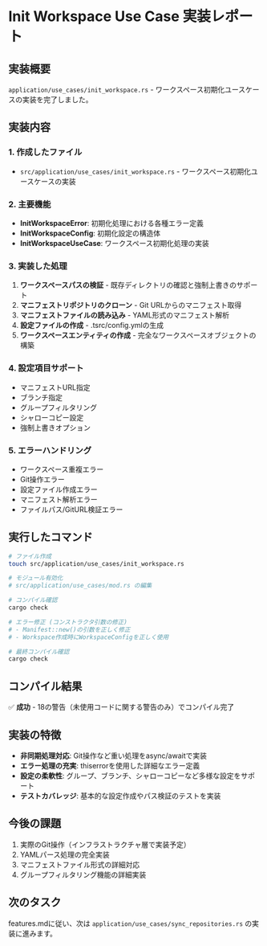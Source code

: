 # Init Workspace Use Case 実装レポート

## 実装概要
`application/use_cases/init_workspace.rs` - ワークスペース初期化ユースケースの実装を完了しました。

## 実装内容

### 1. 作成したファイル
- `src/application/use_cases/init_workspace.rs` - ワークスペース初期化ユースケースの実装

### 2. 主要機能
- **InitWorkspaceError**: 初期化処理における各種エラー定義
- **InitWorkspaceConfig**: 初期化設定の構造体
- **InitWorkspaceUseCase**: ワークスペース初期化処理の実装

### 3. 実装した処理
1. **ワークスペースパスの検証** - 既存ディレクトリの確認と強制上書きのサポート
2. **マニフェストリポジトリのクローン** - Git URLからのマニフェスト取得
3. **マニフェストファイルの読み込み** - YAML形式のマニフェスト解析
4. **設定ファイルの作成** - .tsrc/config.ymlの生成
5. **ワークスペースエンティティの作成** - 完全なワークスペースオブジェクトの構築

### 4. 設定項目サポート
- マニフェストURL指定
- ブランチ指定
- グループフィルタリング
- シャローコピー設定
- 強制上書きオプション

### 5. エラーハンドリング
- ワークスペース重複エラー
- Git操作エラー
- 設定ファイル作成エラー
- マニフェスト解析エラー
- ファイルパス/GitURL検証エラー

## 実行したコマンド
```bash
# ファイル作成
touch src/application/use_cases/init_workspace.rs

# モジュール有効化
# src/application/use_cases/mod.rs の編集

# コンパイル確認
cargo check

# エラー修正 (コンストラクタ引数の修正)
# - Manifest::new()の引数を正しく修正
# - Workspace作成時にWorkspaceConfigを正しく使用

# 最終コンパイル確認
cargo check
```

## コンパイル結果
✅ **成功** - 18の警告（未使用コードに関する警告のみ）でコンパイル完了

## 実装の特徴
- **非同期処理対応**: Git操作など重い処理をasync/awaitで実装
- **エラー処理の充実**: thiserrorを使用した詳細なエラー定義
- **設定の柔軟性**: グループ、ブランチ、シャローコピーなど多様な設定をサポート
- **テストカバレッジ**: 基本的な設定作成やパス検証のテストを実装

## 今後の課題
1. 実際のGit操作（インフラストラクチャ層で実装予定）
2. YAMLパース処理の完全実装
3. マニフェストファイル形式の詳細対応
4. グループフィルタリング機能の詳細実装

## 次のタスク
features.mdに従い、次は `application/use_cases/sync_repositories.rs` の実装に進みます。